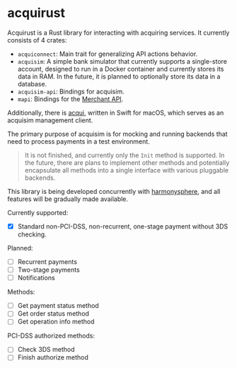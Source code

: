 # acquirust

Acquirust is a Rust library for interacting with acquiring services. It currently consists of 4 crates:

- `acquiconnect`: Main trait for generalizing API actions behavior.
- `acquisim`: A simple bank simulator that currently supports a single-store account, designed to run in a Docker container and currently stores its data in RAM. In the future, it is planned to optionally store its data in a database.
- `acquisim-api`: Bindings for acquisim.
- `mapi`: Bindings for the [Merchant API](https://www.tinkoff.ru/kassa/dev/payments/#section/Vvedenie).

Additionally, there is [acqui](https://github.com/ghashy/acqui), written in Swift for macOS, which serves as an acquisim management client.

The primary purpose of acquisim is for mocking and running backends that need to process payments in a test environment.

> It is not finished, and currently only the `Init` method is supported. In the future, there are plans to implement other methods and potentially encapsulate all methods into a single interface with various pluggable backends.

This library is being developed concurrently with [harmonysphere](https://harmonysphere.ru), and all features will be gradually made available.

Currently supported:

- [x] Standard non-PCI-DSS, non-recurrent, one-stage payment without 3DS checking.

Planned:

- [ ] Recurrent payments
- [ ] Two-stage payments
- [ ] Notifications

Methods:

- [ ] Get payment status method
- [ ] Get order status method
- [ ] Get operation info method

PCI-DSS authorized methods:

- [ ] Check 3DS method
- [ ] Finish authorize method
